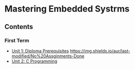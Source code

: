 # **Mastering Embedded Systrms**

## **Contents**
### **First Term**
- [Unit 1: Diploma Prerequisites]()  https://img.shields.io/aur/last-modified/No%20Assginments-Done
- [Unit 2: C Programming](https://github.com/MohamedMagdyJarrah/Mastering-Embedded-Systrms/tree/main/Unit_2_C_Programming)

